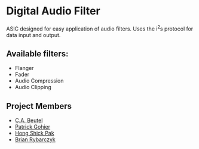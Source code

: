 # Digital Audio Filter

ASIC designed for easy application of audio filters. Uses the i<sup>2</sup>s
protocol for data input and output.

## Available filters:
  - Flanger
  - Fader
  - Audio Compression
  - Audio Clipping

## Project Members
  - [C.A. Beutel](https://github.com/BassFaceIV)
  - [Patrick Gohier](https://github.com/pgohierpurdue)
  - [Hong Shick Pak](https://github.com/hspak)
  - [Brian Rybarczyk](https://github.com/brybar)
